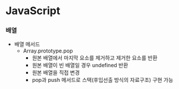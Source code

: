 # JavaScript
### 배열
* 배열 메서드
  * Array.prototype.pop
    * 원본 배열에서 마지막 요소를 제거하고 제거한 요소를 반환
    * 원본 배열이 빈 배열일 경우 undefined 반환
    * 원본 배열을 직접 변경
    * pop과 push 메서드로 스택(후입선출 방식의 자료구조) 구현 가능
